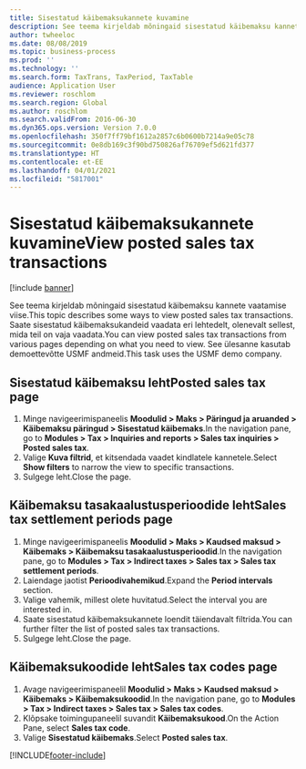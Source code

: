 ```yaml
---
title: Sisestatud käibemaksukannete kuvamine
description: See teema kirjeldab mõningaid sisestatud käibemaksu kannete vaatamise viise.
author: twheeloc
ms.date: 08/08/2019
ms.topic: business-process
ms.prod: ''
ms.technology: ''
ms.search.form: TaxTrans, TaxPeriod, TaxTable
audience: Application User
ms.reviewer: roschlom
ms.search.region: Global
ms.author: roschlom
ms.search.validFrom: 2016-06-30
ms.dyn365.ops.version: Version 7.0.0
ms.openlocfilehash: 350f7ff79bf1612a2857c6b0600b7214a9e05c78
ms.sourcegitcommit: 0e8db169c3f90bd750826af76709ef5d621fd377
ms.translationtype: HT
ms.contentlocale: et-EE
ms.lasthandoff: 04/01/2021
ms.locfileid: "5817001"
---
```

# <a name="view-posted-sales-tax-transactions"></a><span data-ttu-id="eba5b-103">Sisestatud käibemaksukannete kuvamine</span><span class="sxs-lookup"><span data-stu-id="eba5b-103">View posted sales tax transactions</span></span>

[!include [banner](../../includes/banner.md)]

<span data-ttu-id="eba5b-104">See teema kirjeldab mõningaid sisestatud käibemaksu kannete vaatamise viise.</span><span class="sxs-lookup"><span data-stu-id="eba5b-104">This topic describes some ways to view posted sales tax transactions.</span></span> <span data-ttu-id="eba5b-105">Saate sisestatud käibemaksukandeid vaadata eri lehtedelt, olenevalt sellest, mida teil on vaja vaadata.</span><span class="sxs-lookup"><span data-stu-id="eba5b-105">You can view posted sales tax transactions from various pages depending on what you need to view.</span></span> <span data-ttu-id="eba5b-106">See ülesanne kasutab demoettevõtte USMF andmeid.</span><span class="sxs-lookup"><span data-stu-id="eba5b-106">This task uses the USMF demo company.</span></span>

## <a name="posted-sales-tax-page"></a><span data-ttu-id="eba5b-107">Sisestatud käibemaksu leht</span><span class="sxs-lookup"><span data-stu-id="eba5b-107">Posted sales tax page</span></span>

1. <span data-ttu-id="eba5b-108">Minge navigeerimispaneelis **Moodulid > Maks > Päringud ja aruanded > Käibemaksu päringud > Sisestatud käibemaks**.</span><span class="sxs-lookup"><span data-stu-id="eba5b-108">In the navigation pane, go to **Modules > Tax > Inquiries and reports > Sales tax inquiries > Posted sales tax**.</span></span>
2. <span data-ttu-id="eba5b-109">Valige **Kuva filtrid**, et kitsendada vaadet kindlatele kannetele.</span><span class="sxs-lookup"><span data-stu-id="eba5b-109">Select **Show filters** to narrow the view to specific transactions.</span></span>
3. <span data-ttu-id="eba5b-110">Sulgege leht.</span><span class="sxs-lookup"><span data-stu-id="eba5b-110">Close the page.</span></span>

## <a name="sales-tax-settlement-periods-page"></a><span data-ttu-id="eba5b-111">Käibemaksu tasakaalustusperioodide leht</span><span class="sxs-lookup"><span data-stu-id="eba5b-111">Sales tax settlement periods page</span></span>

1. <span data-ttu-id="eba5b-112">Minge navigeerimispaneelis **Moodulid > Maks > Kaudsed maksud > Käibemaks > Käibemaksu tasakaalustusperioodid**.</span><span class="sxs-lookup"><span data-stu-id="eba5b-112">In the navigation pane, go to **Modules > Tax > Indirect taxes > Sales tax > Sales tax settlement periods**.</span></span>
2. <span data-ttu-id="eba5b-113">Laiendage jaotist **Perioodivahemikud**.</span><span class="sxs-lookup"><span data-stu-id="eba5b-113">Expand the **Period intervals** section.</span></span>
3. <span data-ttu-id="eba5b-114">Valige vahemik, millest olete huvitatud.</span><span class="sxs-lookup"><span data-stu-id="eba5b-114">Select the interval you are interested in.</span></span>
4. <span data-ttu-id="eba5b-115">Saate sisestatud käibemaksukannete loendit täiendavalt filtrida.</span><span class="sxs-lookup"><span data-stu-id="eba5b-115">You can further filter the list of posted sales tax transactions.</span></span>
5. <span data-ttu-id="eba5b-116">Sulgege leht.</span><span class="sxs-lookup"><span data-stu-id="eba5b-116">Close the page.</span></span>

## <a name="sales-tax-codes-page"></a><span data-ttu-id="eba5b-117">Käibemaksukoodide leht</span><span class="sxs-lookup"><span data-stu-id="eba5b-117">Sales tax codes page</span></span>

1. <span data-ttu-id="eba5b-118">Avage navigeerimispaneelil **Moodulid > Maks > Kaudsed maksud > Käibemaks > Käibemaksukoodid**.</span><span class="sxs-lookup"><span data-stu-id="eba5b-118">In the navigation pane, go to **Modules > Tax > Indirect taxes > Sales tax > Sales tax codes**.</span></span>
2. <span data-ttu-id="eba5b-119">Klõpsake toimingupaneelil suvandit **Käibemaksukood**.</span><span class="sxs-lookup"><span data-stu-id="eba5b-119">On the Action Pane, select **Sales tax code**.</span></span>
3. <span data-ttu-id="eba5b-120">Valige **Sisestatud käibemaks**.</span><span class="sxs-lookup"><span data-stu-id="eba5b-120">Select **Posted sales tax**.</span></span>



[!INCLUDE[footer-include](../../../includes/footer-banner.md)]